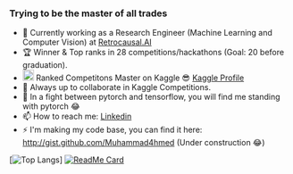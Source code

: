 ### Trying to be the master of all trades

- 🔭 Currently working as a Research Engineer (Machine Learning and Computer Vision) at <a href="https://Retrocausal.ai">Retrocausal.AI</a>
- 🏆 Winner & Top ranks in 28 competitions/hackathons (Goal: 20 before graduation).
- <img width=20 height=20 src="https://cdn3.iconfinder.com/data/icons/logos-and-brands-adobe/512/189_Kaggle-512.png"> Ranked Competitons Master on Kaggle 😎 <a href = "https://www.kaggle.com/muhammad4hmed">Kaggle Profile</a>
- 👯 Always up to collaborate in Kaggle Competitions.
- 🤔 In a fight between pytorch and tensorflow, you will find me standing with pytorch 😂
- 📫 How to reach me: <a href="https://www.linkedin.com/in/muhammad4hmed/">Linkedin</a>
- ⚡ I'm making my code base, you can find it here: http://gist.github.com/Muhammad4hmed (Under construction 😂)

[![Top Langs](https://github-readme-stats.vercel.app/api/top-langs/?username=Muhammad4hmed)]
[![ReadMe Card](https://github-readme-stats.vercel.app/api/pin/?username=Muhammad4hmed&repo=GML)](https://github.com/Muhammad4hmed/GML)
